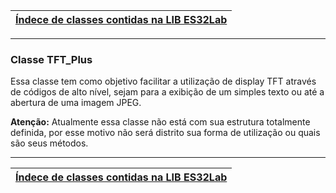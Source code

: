 | [Índece de classes contidas na LIB ES32Lab](https://github.com/ESDeveloperBR/ES32Lab#conjunto-de-classes-contidas-na-lib-es32lab) |
| :------: |
-----







### Classe TFT_Plus
Essa classe tem como objetivo facilitar a utilização de display TFT através de códigos de alto nível, sejam para a exibição de um simples texto ou até a abertura de uma imagem JPEG.

**Atenção:** Atualmente essa classe não está com sua estrutura totalmente definida, por esse motivo não será distrito sua forma de utilização ou quais são seus métodos.








-----
| [Índece de classes contidas na LIB ES32Lab](https://github.com/ESDeveloperBR/ES32Lab#conjunto-de-classes-contidas-na-lib-es32lab) |
| :------: |